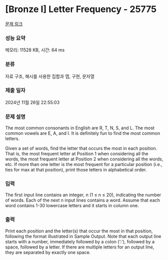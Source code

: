 # [Bronze I] Letter Frequency - 25775 

[문제 링크](https://www.acmicpc.net/problem/25775) 

### 성능 요약

메모리: 11528 KB, 시간: 64 ms

### 분류

자료 구조, 해시를 사용한 집합과 맵, 구현, 문자열

### 제출 일자

2024년 11월 26일 22:55:03

### 문제 설명

<p>The most common consonants in English are R, T, N, S, and L. The most common vowels are E, A, and I. It is definitely fun to find the most common letters.</p>

<p>Given a set of words, find the letter that occurs the most in each position. That is, the most frequent letter at Position 1 when considering all the words, the most frequent letter at Position 2 when considering all the words, etc. If more than one letter is the most frequent for a particular position (i.e., ties for max at that position), print those letters in alphabetical order.</p>

### 입력 

 <p>The first input line contains an integer, n (1 ≤ n ≤ 20), indicating the number of words. Each of the next n input lines contains a word. Assume that each word contains 1-30 lowercase letters and it starts in column one.</p>

### 출력 

 <p>Print each position and the letter(s) that occur the most in that position, following the format illustrated in Sample Output. Note that each output line starts with a number, immediately followed by a colon (‘:’), followed by a space, followed by a letter. If there are multiple letters for an output line, they are separated by exactly one space.</p>

